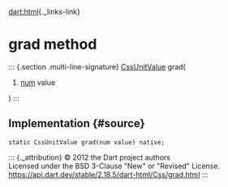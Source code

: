 [dart:html](../../dart-html/dart-html-library){._links-link}

grad method
===========

::: {.section .multi-line-signature}
[CssUnitValue](../cssunitvalue-class) grad(

1.  [num](../../dart-core/num-class) value

)
:::

Implementation {#source}
--------------

``` {.language-dart data-language="dart"}
static CssUnitValue grad(num value) native;
```

::: {._attribution}
© 2012 the Dart project authors\
Licensed under the BSD 3-Clause \"New\" or \"Revised\" License.\
<https://api.dart.dev/stable/2.18.5/dart-html/Css/grad.html>
:::
